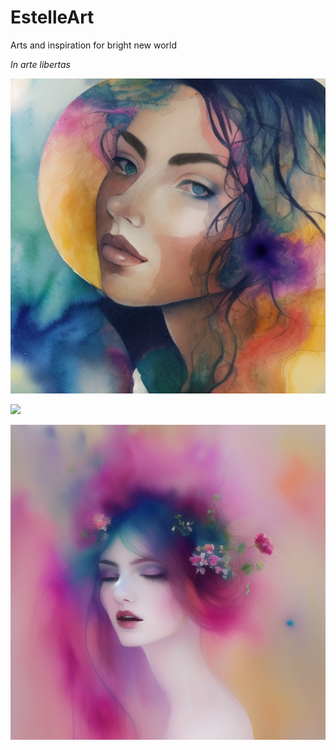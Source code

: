 # EstelleArt
Arts and inspiration for bright new world


_In arte libertas_

![](00004.png)

![](00006.png?raw=true)

![](assets/images/00006.png)

